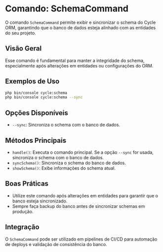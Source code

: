 # Comando: SchemaCommand

O comando `SchemaCommand` permite exibir e sincronizar o schema do Cycle ORM, garantindo que o banco de dados esteja alinhado com as entidades do seu projeto.

## Visão Geral
Esse comando é fundamental para manter a integridade do schema, especialmente após alterações em entidades ou configurações do ORM.

## Exemplos de Uso
```bash
php bin/console cycle:schema
php bin/console cycle:schema --sync
```

## Opções Disponíveis
- `--sync`: Sincroniza o schema com o banco de dados.

## Métodos Principais
- `handle()`: Executa o comando principal. Se a opção `--sync` for usada, sincroniza o schema com o banco de dados.
- `syncSchema()`: Sincroniza o schema do banco de dados.
- `showSchema()`: Exibe informações do schema atual.

## Boas Práticas
- Utilize este comando após alterações em entidades para garantir que o banco esteja sincronizado.
- Sempre faça backup do banco antes de sincronizar schemas em produção.

## Integração
O `SchemaCommand` pode ser utilizado em pipelines de CI/CD para automação de deploys e validação de consistência do banco.
